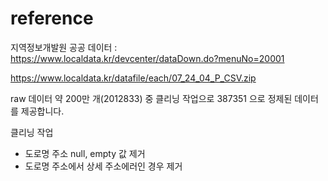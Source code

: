 # reference

지역정보개발원 공공 데이터 : https://www.localdata.kr/devcenter/dataDown.do?menuNo=20001

https://www.localdata.kr/datafile/each/07_24_04_P_CSV.zip

raw 데이터 약 200만 개(2012833) 중 클리닝 작업으로 387351 으로 정제된 데이터를 제공합니다.


클리닝 작업
- 도로명 주소 null, empty 값 제거
- 도로명 주소에서 상세 주소에러인 경우 제거


